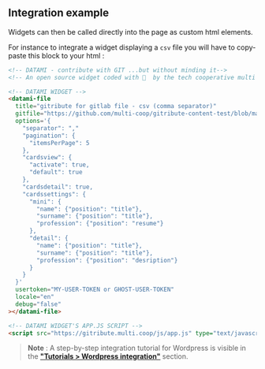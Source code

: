 ## Integration example

Widgets can then be called directly into the page as custom html elements.

For instance to integrate a widget displaying a `csv` file you will have to copy-paste this block to your html :

```html
<!-- DATAMI - contribute with GIT ...but without minding it-->
<!-- An open source widget coded with 🤍  by the tech cooperative multi : https://multi.coop -->

<!-- DATAMI WIDGET -->
<datami-file
  title="gitribute for gitlab file - csv (comma separator)" 
  gitfile="https://github.com/multi-coop/gitribute-content-test/blob/main/data/csv/test-table-comma.csv" 
  options='{
    "separator": ","
    "pagination": {
      "itemsPerPage": 5
    },
    "cardsview": {
      "activate": true,
      "default": true
    },
    "cardsdetail": true,
    "cardssettings": {
      "mini": {
        "name": {"position": "title"},
        "surname": {"position": "title"},
        "profession": {"position": "resume"}
      },
      "detail": {
        "name": {"position": "title"},
        "surname": {"position": "title"},
        "profession": {"position": "desription"}
      }
    }
  }' 
  usertoken="MY-USER-TOKEN or GHOST-USER-TOKEN"
  locale="en"
  debug="false"
></datami-file>

<!-- DATAMI WIDGET'S APP.JS SCRIPT -->
<script src="https://gitribute.multi.coop/js/app.js" type="text/javascript" defer></script>
```

> **Note** : A step-by-step integration tutorial for Wordpress is visible in the **["Tutorials > Wordpress integration"](/integration-wordpress)** section.
